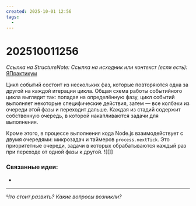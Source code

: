 ```yaml
---
created: 2025-10-01 12:56
tags:
  -
---
```

# 202510011256
*Ссылка на StructureNote:* 
*Ссылка на исходник или контекст (если есть):* [ЯПрактикум](https://practicum.yandex.ru/learn/backend-nodejs/courses/16b47298-e20d-4fde-9619-1ab305039a00/sprints/564238/topics/57910525-b12b-4241-8764-6b23c37a80fc/lessons/ab756091-2cb0-4eb3-b2bf-0a380c6ef032/)


Цикл событий состоит из нескольких фаз, которые повторяются одна за другой на каждой итерации цикла. Общая схема работы событийного цикла выглядит так: попадая на определённую фазу, цикл событий выполняет некоторые специфические действия, затем — все колбэки из очереди этой фазы и переходит дальше. Каждая из стадий содержит собственную очередь, в которой накапливаются задачи для выполнения.

Кроме этого, в процессе выполнения кода Node.js взаимодействует с двумя очередями: микрозадач и таймеров `process.nextTick`. Это приоритетные очереди, задачи в которых обрабатываются каждый раз при переходе от одной фазы к другой.
![[]]
### Связанные идеи:
* 
---

*Что стоит развить? Какие вопросы возникли?*